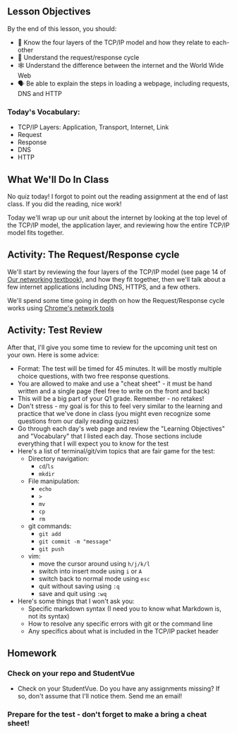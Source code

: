 ## Lesson Objectives
By the end of this lesson, you should:

- 🍰 Know the four layers of the TCP/IP model and how they relate to each-other
- 🤔 Understand the request/response cycle
- 🕸️ Understand the difference between the internet and the World Wide Web
- 🗣️ Be able to explain the steps in loading a webpage, including requests, DNS and HTTP

### Today's Vocabulary:
- TCP/IP Layers: Application, Transport, Internet, Link
- Request
- Response
- DNS
- HTTP

## What We'll Do In Class
No quiz today! I forgot to point out the reading assignment at the end of last class. If you did the reading, nice work!

Today we'll wrap up our unit about the internet by looking at the top level of the TCP/IP model, the application layer, and reviewing how the entire TCP/IP model fits together.

## Activity: The Request/Response cycle
We'll start by reviewing the four layers of the TCP/IP model (see page 14 of [Our networking textbook](https://do1.dr-chuck.net/net-intro/EN_us/net-intro.pdf)), and how they fit together, then we'll talk about a few internet applications including DNS, HTTPS, and a few others.

We'll spend some time going in depth on how the Request/Response cycle works using [Chrome's network tools](https://developer.chrome.com/docs/devtools/network)

## Activity: Test Review
After that, I'll give you some time to review for the upcoming unit test on your own. Here is some advice:
- Format: The test will be timed for 45 minutes. It will be mostly multiple choice questions, with two free response questions.
- You are allowed to make and use a "cheat sheet" - it must be hand written and a single page (feel free to write on the front and back)
- This will be a big part of your Q1 grade. Remember - no retakes!
- Don't stress - my goal is for this to feel very similar to the learning and practice that we've done in class (you might even recognize some questions from our daily reading quizzes)
- Go through each day's web page and review the "Learning Objectives" and "Vocabulary" that I listed each day. Those sections include everything that I will expect you to know for the test
- Here's a list of terminal/git/vim topics that are fair game for the test:
    - Directory navigation: 
        - `cd`/`ls`
        - `mkdir`
    - File manipulation: 
        - `echo`
        - `>`
        - `mv`
        - `cp`
        - `rm`
    - git commands:
        - `git add`
        - `git commit -m "message"`
        - `git push`
    - vim: 
        - move the cursor around using `h/j/k/l`
        - switch into insert mode using `i` or `A`
        - switch back to normal mode using `esc`
        - quit without saving using `:q`
        - save and quit using `:wq`
- Here's some things that I won't ask you:
    - Specific markdown syntax (I need you to know what Markdown is, not its syntax)
    - How to resolve any specific errors with git or the command line
    - Any specifics about what is included in the TCP/IP packet header

## Homework

### Check on your repo and StudentVue
- Check on your StudentVue. Do you have any assignments missing? If so, don't assume that I'll notice them. Send me an email!

### Prepare for the test - don't forget to make a bring a cheat sheet!